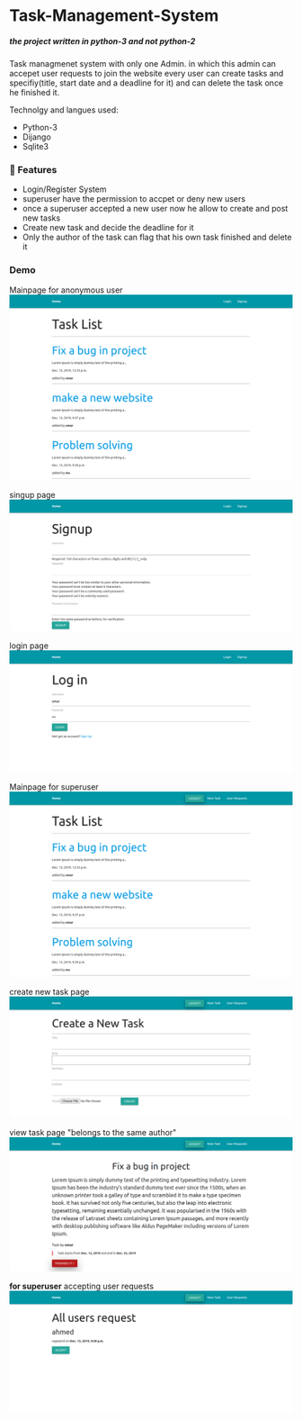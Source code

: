 # Task-Management-System
##### the project written in python-3 and not python-2 
Task managmenet system with only one Admin.
in which this admin can accepet user requests to join the website
every user can create tasks and specifiy(title, start date and a deadline for it) and can delete the task once he finished it.

Technolgy and langues used:
<ul>
  <li>Python-3</li>
  <li>Dijango</li>
  <li>Sqlite3</li>
</ul>

### 🚀 Features
<ul>
  <li> Login/Register System </li>
  <li> superuser have the permission to accpet or deny new users </li>
  <li> once a superuser accepted a new user now he allow to create and post new tasks </li>
  <li> Create new task and decide the deadline for it </li>
  <li> Only the author of the task can flag that his own task finished and delete it </li>
</ul>

<h3>Demo</h3>

Mainpage for anonymous user
<img src="demo/mainpage.png">

singup page
<img src="demo/signup.png">

login page
<img src="demo/login.png">

Mainpage for superuser
<img src="demo/mainpage2.png">

create new task page
<img src="demo/create.png">

view task page "belongs to the same author"
<img src="demo/task.png">

**for superuser** accepting user requests
<img src="demo/userRequest.png">

